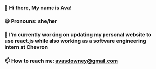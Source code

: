### 👋 Hi there, My name is Ava!
### 😄 Pronouns: she/her
### 🔭 I’m currently working on updating my personal website to use react.js while also working as a software engineering intern at Chevron
### 📫 How to reach me: avasdowney@gmail.com

<!--
**avasdowney/avasdowney** is a ✨ _special_ ✨ repository because its `README.md` (this file) appears on your GitHub profile.

Here are some ideas to get you started:

- 🔭 I’m currently working on ...
- 🌱 I’m currently learning ...
- 👯 I’m looking to collaborate on ...
- 🤔 I’m looking for help with ...
- 💬 Ask me about ...
- 📫 How to reach me: ...
- 😄 Pronouns: ...
- ⚡ Fun fact: ...
-->
